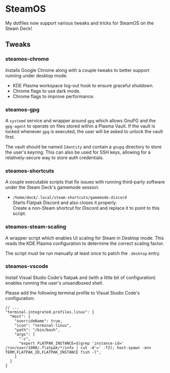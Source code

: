 # SteamOS

My dotfiles now support various tweaks and tricks for SteamOS on the Steam Deck!

## Tweaks

### steamos-chrome

Installs Google Chrome along with a couple tweaks to better support running under desktop mode.

- KDE Plasma workspace log-out hook to ensure graceful shutdown.
- Chrome flags to use dark mode.
- Chrome flags to improve performance.

### steamos-gpg

A `systemd` service and wrapper around `gpg` which allows GnuPG and the `gpg-agent` to operate on files stored within a Plasma Vault. If the vault is locked whenever `gpg` is executed, the user will be asked to unlock the vault first.

The vault should be named `Identity` and contain a `gnupg` directory to store the user's keyring.
This can also be used for SSH keys, allowing for a relatively-secure way to store auth credentials.

### steamos-shortcuts

A couple executable scripts that fix issues with running third-party software under the Steam Deck's gamemode session.

- `/home/deck/.local/steam-shortcuts/gamemode-discord`  
  Starts Flatpak Discord and also closes it properly.  
  Create a non-Steam shortcut for Discord and replace it to point to this script.

### steamos-steam-scaling

A wrapper script which enables UI scaling for Steam in Desktop mode.
This reads the KDE Plasma configuration to determine the correct scaling factor.

The script must be run manually at least once to patch the `.desktop` entry.

### steamos-vscode

Install Visual Studio Code's flatpak and (with a little bit of configuration) enables running the user's unsandboxed shell.

Please add the following terminal profile to Visual Studio Code's configuration:

```jsonc
// ...
"terminal.integrated.profiles.linux": {
  "Host": {
    "overrideName": true,
    "icon": "terminal-linux",
    "path": "/bin/bash",
    "args": [
      "-c",
      "export FLATPAK_INSTANCE=$(grep 'instance-id=' /run/user/1000/.flatpak/*/info | cut -d'=' -f2); host-spawn -env TERM,FLATPAK_ID,FLATPAK_INSTANCE fish -l",
    ]
  }
}
```